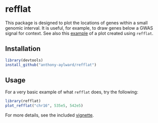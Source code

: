 # refflat
This package is designed to plot the locations of genes within a small genomic
interval. It is useful, for example, to draw genes below a GWAS signal
for context. See also this [example](https://github.com/anthony-aylward/islet-cytokines-outline/blob/master/nfatc2-ENSG00000101096.pdf) of a plot created using `refflat`.

## Installation
```r
library(devtools)
install_github("anthony-aylward/refflat")
```

## Usage

For a very basic example of what `refflat` does, try the following:

```r
library(refflat)
plot_refflat("chr16", 535e5, 542e5)
```

For more details, see the included [vignette](vignettes/example_plot.md).
